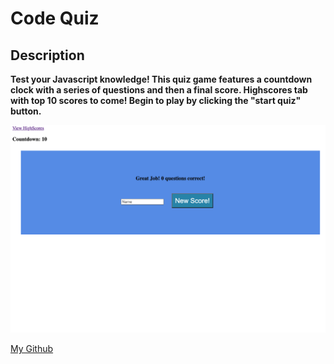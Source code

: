 # Code Quiz

## Description

**Test your Javascript knowledge! This quiz game features a countdown clock with a series of questions and then a final score. Highscores tab with top 10 scores to come! Begin to play by clicking the "start quiz" button.**

![Code Quiz Cover](/assets/images/codequizscreen.png)

[My Github](https://github.com/MCannon33/code-quiz)
